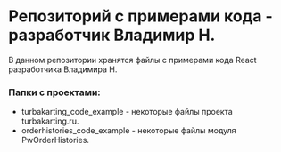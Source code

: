 # Репозиторий с примерами кода - разработчик Владимир Н.

В данном репозитории хранятся файлы с примерами кода React разработчика Владимира Н.

### Папки с проектами:
* turbakarting_code_example - некоторые файлы проекта turbakarting.ru.
* orderhistories_code_example - некоторые файлы модуля PwOrderHistories.